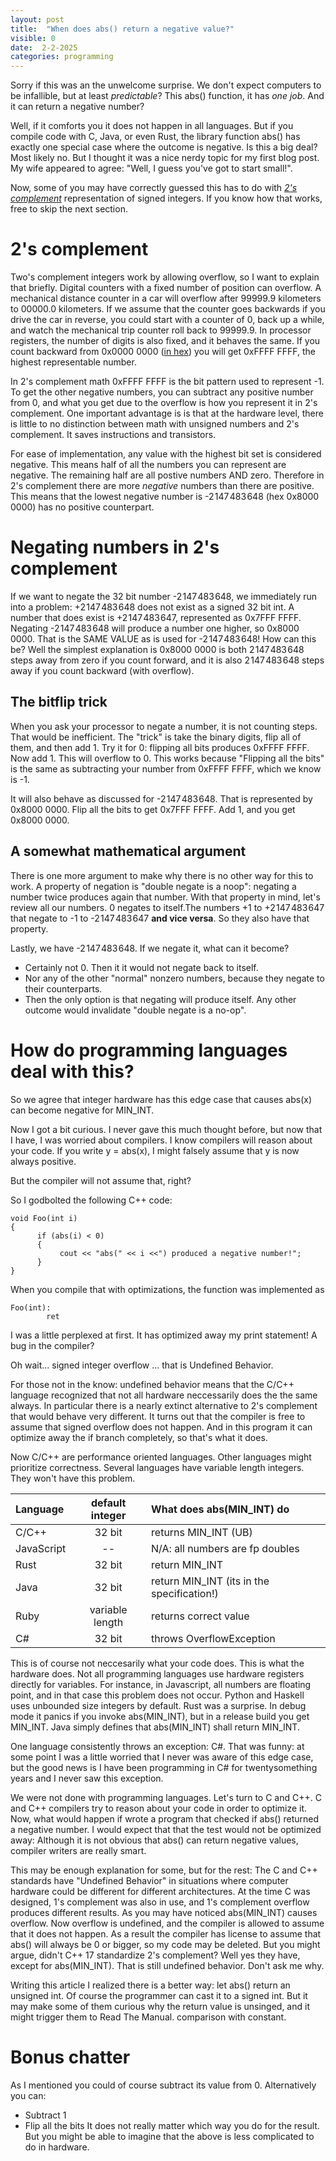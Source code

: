 ```yaml
---
layout: post
title:  "When does abs() return a negative value?"
visible: 0
date:  2-2-2025
categories: programming
---
```


Sorry if this was an the unwelcome surprise. We don't expect computers to be infallible, but at least _predictable_? This abs() function, it has _one job_. And it can return a negative number? 

Well, if it comforts you it does not happen in all languages. But if you compile code with C, Java, or even Rust, the library function abs() has exactly one special case where the outcome is negative. Is this a big deal? Most likely no. But I thought it was a nice nerdy topic for my first blog post. My wife appeared to agree: "Well, I guess you've got to start small!".

Now, some of you may have correctly guessed this has to do with _[2's complement](https://en.wikipedia.org/wiki/Two's_complement)_ representation of signed integers. If you know how that works, free to skip the next section.   

# 2's complement

Two's complement integers work by allowing overflow, so I want to explain that briefly. Digital counters with a fixed number of position can overflow. A mechanical distance counter in a car will overflow after 99999.9 kilometers to 00000.0 kilometers. If we assume that the counter goes backwards if you drive the car in reverse, you could start with a counter of 0, back up a while, and watch the mechanical trip counter roll back to 99999.9. In processor registers, the number of digits is also fixed, and it behaves the same. If you count backward from  0x0000 0000 ([in hex](https://simple.wikipedia.org/wiki/Hexadecimal)) you will get 0xFFFF FFFF, the highest representable number. 

In 2's complement math 0xFFFF FFFF is the bit pattern used to represent -1. To get the other negative numbers, you can subtract any positive number from 0, and what you get due to the overflow is how you represent it in 2's complement. One important advantage is is that at the hardware level, there is little to no distinction between math with unsigned numbers and 2's complement. It saves instructions and transistors. 

For ease of implementation, any value with the highest bit set is considered negative. This means half of all the numbers you can represent are negative. The remaining half are all postive numbers AND zero. Therefore in 2's complement there are more _negative_ numbers than there are positive. This means that the lowest negative number is -2 147 483 648 (hex 0x8000 0000) has no positive counterpart.

# Negating numbers in 2's complement
If we want to negate the 32 bit number -2 147 483 648, we immediately run into a problem: +2 147 483 648 does not exist as a signed 32 bit int. A number that does exist is +2 147 483 647, represented as 0x7FFF FFFF. Negating -2 147 483 648 will produce a number one higher, so 0x8000 0000. That is the SAME VALUE as is used for -2 147 483 648! 
How can this be? Well the simplest explanation is 0x8000 0000 is both 2 147 483 648 steps away from zero if you count forward, and it is also 2 147 483 648 steps away if you count backward (with overflow). 

## The bitflip trick
When you ask your processor to negate a number, it is not counting steps. That would be inefficient. The "trick" is take the binary digits, flip all of them, and then add 1. Try it for 0: flipping all bits produces 0xFFFF FFFF. Now add 1. This will overflow to 0. This works because "Flipping all the bits" is the same as subtracting your number from 0xFFFF FFFF, which we know is -1. 

It will also behave as discussed for -2 147 483 648. That is represented by 0x8000 0000. Flip all the bits to get 0x7FFF FFFF. Add 1, and you get 0x8000 0000. 

## A somewhat mathematical argument
There is one more argument to make why there is no other way for this to work. 
A property of negation is "double negate is a noop": negating a number twice produces again that number. With that property in mind, let's review all our numbers. 0 negates to itself.The numbers +1 to +2 147 483 647 that negate to -1 to -2 147 483 647 **and vice versa**. So they also have that property.

Lastly, we have -2 147 483 648. If we negate it, what can it become?
 - Certainly not 0. Then it it would not negate back to itself.
 - Nor any of the other "normal" nonzero numbers, because they negate to their counterparts.
 - Then the only option is that negating will produce itself. Any other outcome would invalidate "double negate is a no-op". 

# How do programming languages deal with this?
So we agree that integer hardware has this edge case that causes abs(x) can become negative for MIN_INT. 

Now I got a bit curious. I never gave this much thought before, but now that I have, I was worried about compilers. I know compilers will reason about your code. If you write y = abs(x), I might falsely assume that y is now always positive. 

But the compiler will not assume that, right?

So I godbolted the following C++ code:

    void Foo(int i)
    {
          if (abs(i) < 0)
          {
               cout << "abs(" << i <<") produced a negative number!";
          }
    }

When you compile that with optimizations, the function was implemented as 

    Foo(int):
            ret

I was a little perplexed at first. It has optimized away my print statement! A bug in the compiler?

Oh wait... signed integer overflow ... that is Undefined Behavior.

For those not in the know: undefined behavior means that the C/C++ language recognized that not all hardware neccessarily does the the same always. In particular there is a nearly extinct alternative to 2's complement that would behave very different. It turns out that the compiler is free to assume that signed overflow does not happen. And in this program it can optimize away the if branch completely, so that's what it does. 

Now C/C++ are performance oriented languages. Other languages might prioritize correctness. Several languages have variable length integers. They won't have this problem. 

| Language | default integer | What does abs(MIN_INT) do |
|:--------|:-------:|:-------|
| C/C++   | 32 bit   |  returns MIN_INT (UB) |
| JavaScript | --  |  N/A: all numbers are fp doubles |
| Rust    | 32 bit   | return MIN_INT   |
| Java    | 32 bit   | return MIN_INT  (its in the specification!) |
| Ruby    | variable length   | returns correct value |
| C#    | 32 bit   | throws OverflowException   |



This is of course not neccesarily what your code does. This is what the hardware does. Not all programming languages use hardware registers directly for variables. For instance, in Javascript, all numbers are floating point, and in that case this problem does not occur. Python and Haskell uses unbounded size integers by default. 
Rust was a surprise. In debug mode it panics if you invoke abs(MIN_INT), but in a release build you get MIN_INT. Java simply defines that abs(MIN_INT) shall return MIN_INT. 

One language consistently throws an exception: C#. That was funny: at some point I was a little worried that I never was aware of this edge case, but the good news is I have been programming in C# for twentysomething years and I never saw this exception. 

We were not done with programming languages. 
Let's turn to C and C++. C and C++ compilers try to reason about your code in order to optimize it. 
Now, what would happen if wrote a program that checked if abs() returned a negative number. 
I would expect that that the test would not be optimized away: Although it is not obvious that abs() can return negative values, compiler writers are really smart.


This may be enough explanation for some, but for the rest: The C and C++ standards have "Undefined Behavior" in situations where computer hardware could be different for different architectures. At the time C was designed, 1's complement was also in use, and 1's complement overflow produces different results. 
As you may have noticed abs(MIN_INT) causes overflow. Now overflow is undefined, and the compiler is allowed to assume that it does not happen. As a result the compiler has license to assume that abs() will always be 0 or bigger, so my code may be deleted.
But you might argue, didn't C++ 17 standardize 2's complement? 
Well yes they have, except for abs(MIN_INT). That is still undefined behavior. Don't ask me why. 

Writing this article I realized there is a better way: let abs() return an unsigned int. Of course the programmer can cast it to a signed int. But it may make some of them curious why the return value is unsinged, and it might trigger them to Read The Manual. comparison with constant.



# Bonus chatter
As I mentioned you could of course subtract its value from 0. Alternatively you can: 
- Subtract 1 
- Flip all the bits
It does not really matter which way you do for the result. But you might be able to imagine that the above is less complicated to do in hardware. 




